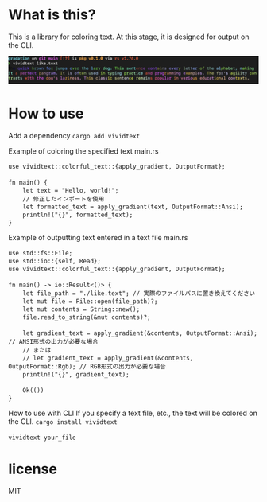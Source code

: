 # What is this?
This is a library for coloring text.
At this stage, it is designed for output on the CLI.

![alt text](vividtext-cli.png)

# How to use
Add a dependency
```cargo add vividtext```

Example of coloring the specified text
main.rs
```
use vividtext::colorful_text::{apply_gradient, OutputFormat};

fn main() {
    let text = "Hello, world!";
    // 修正したインポートを使用
    let formatted_text = apply_gradient(text, OutputFormat::Ansi);
    println!("{}", formatted_text);
}
```

Example of outputting text entered in a text file
main.rs
```
use std::fs::File;
use std::io::{self, Read};
use vividtext::colorful_text::{apply_gradient, OutputFormat};

fn main() -> io::Result<()> {
    let file_path = "./like.text"; // 実際のファイルパスに置き換えてください
    let mut file = File::open(file_path)?;
    let mut contents = String::new();
    file.read_to_string(&mut contents)?;

    let gradient_text = apply_gradient(&contents, OutputFormat::Ansi); // ANSI形式の出力が必要な場合
    // または
    // let gradient_text = apply_gradient(&contents, OutputFormat::Rgb); // RGB形式の出力が必要な場合
    println!("{}", gradient_text);

    Ok(())
}
```

How to use with CLI
If you specify a text file, etc., the text will be colored on the CLI.
```cargo install vividtext ```

```vividtext your_file```

# license
MIT